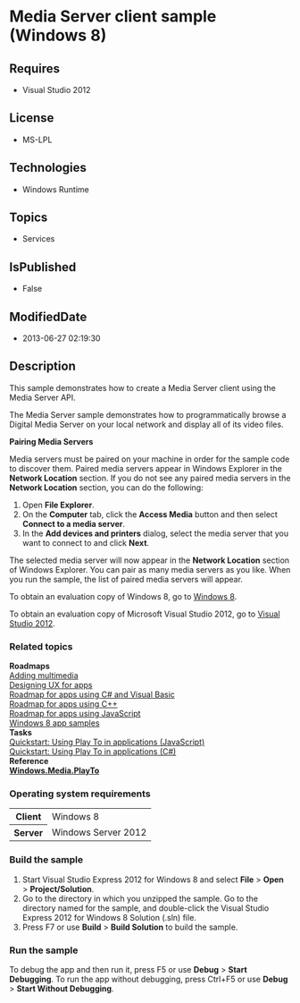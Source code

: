 # Media Server client sample (Windows 8)
## Requires
* Visual Studio 2012
## License
* MS-LPL
## Technologies
* Windows Runtime
## Topics
* Services
## IsPublished
* False
## ModifiedDate
* 2013-06-27 02:19:30
## Description

<div id="mainSection">
<p>This sample demonstrates how to create a Media Server client using the Media Server API.
</p>
<p>The Media Server sample demonstrates how to programmatically browse a Digital Media Server on your local network and display all of its video files.</p>
<p><b>Pairing Media Servers</b></p>
<p>Media servers must be paired on your machine in order for the sample code to discover them. Paired media servers appear in Windows Explorer in the
<b>Network Location</b> section. If you do not see any paired media servers in the
<b>Network Location</b> section, you can do the following:</p>
<ol>
<li>Open <b>File Explorer</b>. </li><li>On the <b>Computer</b> tab, click the <b>Access Media</b> button and then select
<b>Connect to a media server</b>. </li><li>In the <b>Add devices and printers</b> dialog, select the media server that you want to connect to and click
<b>Next</b>. </li></ol>
The selected media server will now appear in the <b>Network Location</b> section of Windows Explorer. You can pair as many media servers as you like. When you run the sample, the list of paired media servers will appear.
<p></p>
<p>To obtain an evaluation copy of Windows&nbsp;8, go to <a href="http://go.microsoft.com/fwlink/p/?linkid=241655">
Windows&nbsp;8</a>.</p>
<p>To obtain an evaluation copy of Microsoft Visual Studio&nbsp;2012, go to <a href="http://go.microsoft.com/fwlink/p/?linkid=241656">
Visual Studio&nbsp;2012</a>.</p>
<h3><a id="related_topics"></a>Related topics</h3>
<dl><dt><b>Roadmaps</b> </dt><dt><a href="http://msdn.microsoft.com/library/windows/apps/hh465134">Adding multimedia</a>
</dt><dt><a href="http://msdn.microsoft.com/library/windows/apps/hh767284">Designing UX for apps</a>
</dt><dt><a href="http://msdn.microsoft.com/library/windows/apps/br229583">Roadmap for apps using C# and Visual Basic</a>
</dt><dt><a href="http://msdn.microsoft.com/library/windows/apps/hh700360">Roadmap for apps using C&#43;&#43;</a>
</dt><dt><a href="http://msdn.microsoft.com/library/windows/apps/hh465037">Roadmap for apps using JavaScript</a>
</dt><dt><a href="http://go.microsoft.com/fwlink/p/?LinkID=227694">Windows 8 app samples</a>
</dt><dt><b>Tasks</b> </dt><dt><a href="http://msdn.microsoft.com/library/windows/apps/hh465184">Quickstart: Using Play To in applications (JavaScript)</a>
</dt><dt><a href="http://msdn.microsoft.com/library/windows/apps/hh465191">Quickstart: Using Play To in applications (C#)</a>
</dt><dt><b>Reference</b> </dt><dt><a href="http://msdn.microsoft.com/library/windows/apps/br207025"><b>Windows.Media.PlayTo</b></a>
</dt></dl>
<h3>Operating system requirements</h3>
<table>
<tbody>
<tr>
<th>Client</th>
<td><dt>Windows&nbsp;8 </dt></td>
</tr>
<tr>
<th>Server</th>
<td><dt>Windows Server&nbsp;2012 </dt></td>
</tr>
</tbody>
</table>
<h3>Build the sample</h3>
<p></p>
<ol>
<li>Start Visual Studio Express&nbsp;2012 for Windows&nbsp;8 and select <b>File</b> &gt; <b>
Open</b> &gt; <b>Project/Solution</b>. </li><li>Go to the directory in which you unzipped the sample. Go to the directory named for the sample, and double-click the Visual Studio Express&nbsp;2012 for Windows&nbsp;8 Solution (.sln) file.
</li><li>Press F7 or use <b>Build</b> &gt; <b>Build Solution</b> to build the sample. </li></ol>
<p></p>
<h3>Run the sample</h3>
<p>To debug the app and then run it, press F5 or use <b>Debug</b> &gt; <b>Start Debugging</b>. To run the app without debugging, press Ctrl&#43;F5 or use
<b>Debug</b> &gt; <b>Start Without Debugging</b>.</p>
</div>
